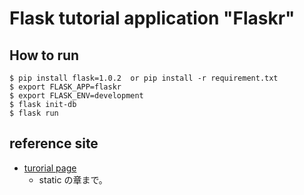 # Flask tutorial application "Flaskr"

## How to run
```
$ pip install flask=1.0.2  or pip install -r requirement.txt
$ export FLASK_APP=flaskr
$ export FLASK_ENV=development
$ flask init-db
$ flask run
```

## reference site
* [turorial page](http://flask.pocoo.org/docs/1.0/tutorial/)
  * static の章まで。
